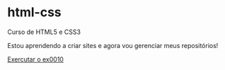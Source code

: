 # html-css
 Curso de HTML5 e CSS3

 Estou aprendendo a criar sites e agora vou gerenciar meus repositórios!

 <a href="https://dahekevin.github.io/html-css/modulo_2/desafios/des010/des010-CursoEmVideo.html">Exercutar o ex0010</a>